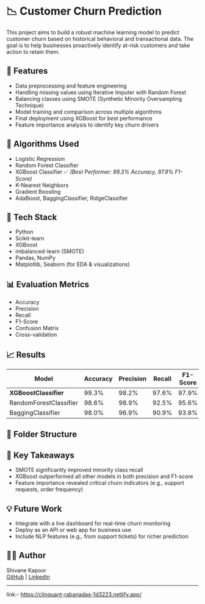 # 📉 Customer Churn Prediction

This project aims to build a robust machine learning model to predict customer churn based on historical behavioral and transactional data. The goal is to help businesses proactively identify at-risk customers and take action to retain them.

## 🚀 Features
- Data preprocessing and feature engineering
- Handling missing values using Iterative Imputer with Random Forest
- Balancing classes using SMOTE (Synthetic Minority Oversampling Technique)
- Model training and comparison across multiple algorithms
- Final deployment using XGBoost for best performance
- Feature importance analysis to identify key churn drivers

## 🧠 Algorithms Used
- Logistic Regression
- Random Forest Classifier
- XGBoost Classifier ✅ *(Best Performer: 99.3% Accuracy, 97.9% F1-Score)*
- K-Nearest Neighbors
- Gradient Boosting
- AdaBoost, BaggingClassifier, RidgeClassifier

## 🧰 Tech Stack
- Python
- Scikit-learn
- XGBoost
- imbalanced-learn (SMOTE)
- Pandas, NumPy
- Matplotlib, Seaborn (for EDA & visualizations)

## 📊 Evaluation Metrics
- Accuracy
- Precision
- Recall
- F1-Score
- Confusion Matrix
- Cross-validation

## 📈 Results
| Model                  | Accuracy | Precision | Recall | F1-Score |
|------------------------|----------|-----------|--------|----------|
| **XGBoostClassifier**  | 99.3%    | 98.2%     | 97.6%  | 97.9%    |
| RandomForestClassifier | 98.6%    | 98.9%     | 92.5%  | 95.6%    |
| BaggingClassifier      | 98.0%    | 96.9%     | 90.9%  | 93.8%    |

## 📁 Folder Structure





## 📌 Key Takeaways
- SMOTE significantly improved minority class recall
- XGBoost outperformed all other models in both precision and F1-score
- Feature importance revealed critical churn indicators (e.g., support requests, order frequency)

## 💡 Future Work
- Integrate with a live dashboard for real-time churn monitoring
- Deploy as an API or web app for business use
- Include NLP features (e.g., from support tickets) for richer prediction

## 🧑‍💻 Author
Shivane Kapoor  
[GitHub](https://github.com/shivane1) | [LinkedIn](https://linkedin.com/in/shivane)

---




link:- https://clinquant-rabanadas-1d3223.netlify.app/

